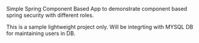 Simple Spring Component Based App to demonstrate component based spring security with different roles.

This is a sample lightweight project only. Will be integrting with MYSQL DB for maintaining users in DB.
